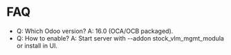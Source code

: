 # FAQ

- Q: Which Odoo version? A: 16.0 (OCA/OCB packaged).
- Q: How to enable? A: Start server with --addon stock_vlm_mgmt_modula or install in UI.
